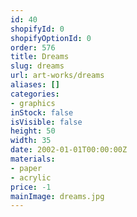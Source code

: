 ```yaml
---
id: 40
shopifyId: 0
shopifyOptionId: 0
order: 576
title: Dreams
slug: dreams
url: art-works/dreams
aliases: []
categories:
- graphics
inStock: false
isVisible: false
height: 50
width: 35
date: 2002-01-01T00:00:00Z
materials:
- paper
- acrylic
price: -1
mainImage: dreams.jpg
---
```

